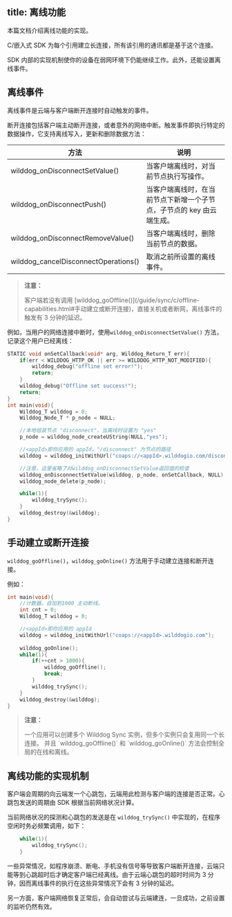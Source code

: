 title:  离线功能
---

本篇文档介绍离线功能的实现。

C/嵌入式 SDK 为每个引用建立长连接，所有该引用的通讯都是基于这个连接。

SDK 内部的实现机制使你的设备在弱网环境下仍能继续工作。此外，还能设置离线事件。

## 离线事件

离线事件是云端与客户端断开连接时自动触发的事件。

断开连接包括客户端主动断开连接，或者意外的网络中断。触发事件即执行特定的数据操作，它支持离线写入，更新和删除数据方法：

方法 |  说明 
---- | ------
wilddog_onDisconnectSetValue()  | 当客户端离线时，对当前节点执行写操作。 
wilddog_onDisconnectPush()  | 当客户端离线时，在当前节点下新增一个子节点，子节点的 key 由云端生成。
wilddog_onDisconnectRemoveValue()   | 当客户端离线时，删除当前节点的数据。
wilddog_cancelDisconnectOperations()  | 取消之前所设置的离线事件。

<blockquote class="warning">
  <p><strong>注意：</strong></p>
  客户端若没有调用 [wilddog_goOffline()](/guide/sync/c/offline-capabilities.html#手动建立或断开连接)，直接关机或者断网，离线事件的触发有 3 分钟的延迟。
</blockquote>

例如，当用户的网络连接中断时，使用`wilddog_onDisconnectSetValue()` 方法，记录这个用户已经离线：

```c
STATIC void onSetCallback(void* arg, Wilddog_Return_T err){
    if(err < WILDDOG_HTTP_OK || err >= WILDDOG_HTTP_NOT_MODIFIED){
        wilddog_debug("offline set error!");
        return;
    }
    wilddog_debug("Offline set success!");
    return;
}
int main(void){
    Wilddog_T wilddog = 0;
    Wilddog_Node_T * p_node = NULL;

    //本地组装节点 "disconnect"，当离线时设置为 "yes"
    p_node = wilddog_node_createUString(NULL,"yes");

    //<appId>即你应用的 appId，"/disconnect" 为节点的路径
    wilddog = wilddog_initWithUrl("coaps://<appId>.wilddogio.com/disconnect");

    //注意，这里省略了对wilddog_onDisconnectSetValue返回值的检查
    wilddog_onDisconnectSetValue(wilddog, p_node, onSetCallback, NULL);
    wilddog_node_delete(p_node);

    while(1){
        wilddog_trySync();
    }
    wilddog_destroy(&wilddog);
}
```

## 手动建立或断开连接

`wilddog_goOffline()`，`wilddog_goOnline()` 方法用于手动建立连接和断开连接。


例如：

```c
int main(void){
    //计数器，自加到1000 主动断线。
    int cnt = 0;
    Wilddog_T wilddog = 0;

    //<appId>即你应用的 appId
    wilddog = wilddog_initWithUrl("coaps://<appId>.wilddogio.com");
    
    wilddog_goOnline();
    while(1){
        if(++cnt > 1000){
            wilddog_goOffline();
            break;
        }
        wilddog_trySync();
    }
    wilddog_destroy(&wilddog);
}
```

<blockquote class="warning">
  <p><strong>注意：</strong></p>
  一个应用可以创建多个 Wilddog Sync 实例，但多个实例只会复用同一个长连接。 并且 `wilddog_goOffline()` 和 `wilddog_goOnline()` 方法会控制全局的在线和离线。
</blockquote>

## 离线功能的实现机制

客户端会周期的向云端发一个心跳包，云端用此检测与客户端的连接是否正常。心跳包发送的周期由 SDK 根据当前网络状况计算。

当前网络状况的探测和心跳包的发送是在 `wilddog_trySync()` 中实现的，在程序空闲时务必频繁调用，如下：

``` c
    while(1){
        wilddog_trySync();
    }
```

一些异常情况，如程序崩溃、断电、手机没有信号等导致客户端断开连接，云端只能等到心跳超时后才确定客户端已经离线。由于云端心跳包的超时时间为 3 分钟，因而离线事件的执行在这些异常情况下会有 3 分钟的延迟。

另一方面，客户端网络恢复正常后，会自动尝试与云端建连，一旦成功，之前设置的监听仍然有效。